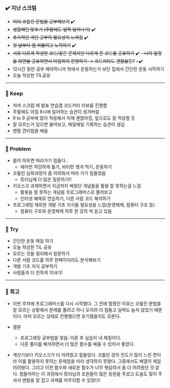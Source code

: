 <h3 id="✔️-지난-스크럼">✔️ 지난 스크럼</h3>
<ul>
<li><del>미리 코틀린 문법을 공부해보기</del> ✔️</li>
<li><del>생활패턴 맞추기 (주말에도 일찍 일어나기)</del> ✔️</li>
<li><del>추가적인 개인 공부의 필요성이 느껴짐</del> ✔️</li>
<li><del>첫 날부터 캠 켜볼려고 노력하기</del> ✔️</li>
<li><del>서로 다르게 작성한 코드/같은 문제지만 다르게 푼 코드들 공유하기</del> ✔️
<del>- 나의 일정을 화면을 공유하면서 아침회의 진행하기 -&gt; 코드카타도 괜찮을듯?</del> ~✔️<br /></li>
<li>12시간 동안 공부 해야하니까 밖에서 운동하는거 보단 집에서 간단한 운동 시작하기</li>
<li>오늘 작성한 TIL공유</li>
</ul>
<hr />
<h3 id="🌼-keep">🌼 Keep</h3>
<ul>
<li>저녁 스크럼 때 발표 연습겸 코드카타 리뷰를 진행함</li>
<li>주말에도 아침 8시에 일어하는 습관이 생겨버림</li>
<li>9 to 9 공부에 많이 적응해서 이제 괜찮아짐, 앞으로도 잘 적응할 듯</li>
<li>잘 모르는거 있으면 물어보고, 매일매일 기록하는 습관이 생김</li>
<li>멘탈 관리법을 배움</li>
</ul>
<hr />
<h3 id="🌼-problem">🌼 Problem</h3>
<ul>
<li>몸이 아프면 따라가기 힘들다..<ul>
<li>에어컨 적당하게 틀기, 비타민 챙겨 먹기, 운동하기<br /></li>
</ul>
</li>
<li>코틀린 심화과정이 좀 어려워서 따라 가기 힘들었음<ul>
<li>튜터님께 더 많은 질문하기!! <br /></li>
</ul>
</li>
<li>키오스크 과제하면서 지금까지 배웠던 개념들을 활용 잘 못하는걸 느낌<ul>
<li>활용을 잘 못하는 개념을 프로그래머스로 풀어보고</li>
<li>인터넷 예제로 연습하기, 다른 사람 코드 해석하기<br /></li>
</ul>
</li>
<li>프로그래밍 제외한 개발 기초 지식들 필요성을 느낌(운영체제, 컴퓨터 구조 등)<ul>
<li>컴퓨터 구조와 운영체제 하루 한 강의 씩 듣고 있음</li>
</ul>
</li>
</ul>
<hr />
<h3 id="🌼-try">🌼 Try</h3>
<ul>
<li>간단한 운동 매일 하기</li>
<li>오늘 작성한 TIL 공유</li>
<li>모르는 것들 정리해서 질문하기</li>
<li>다른 사람 코드를 하루 한페이지라도 분석해보기</li>
<li>개발 기초 지식 공부하기</li>
<li>사람들과 더 친하게 지내기! </li>
</ul>
<hr />
<h3 id="💌-회고">💌 회고</h3>
<ul>
<li><p>이번 주차에 프로그래머스를 다시 시작했다. 그 전에 멈췄던 이유는 코틀린 문법을 잘 모르는 상황에서 문제를 풀려고 하니 오히려 더 힘들고 실력도 늘지 않았기 때문이다. 아마 모르는 상태로 진행했으면 포기했을지도 모른다.</p>
</li>
<li><p>결론 </p>
<ul>
<li>프로그래밍 공부법을 찾음: 이론 후 실습이 내 체질이다. </li>
<li>다른 풀이를 해석하면서 더 많은 함수를 배울 수 있어서 좋았다.</li>
</ul>
</li>
<li><p>계산기보다 키오스크가 더 어려웠고 힘들었다. 코틀린 강의 진도가 많이 느린 편이라 이를 활용하지 못하는 문제점을 미리 생각하지 못했다. 그중에서도 배열이 제일 어려웠다. 그리고 이전 함수와 새로운 함수가 너무 헷갈려서 좀 더 어려웠던 것 같다. 힘들어하는 이 과정에서 튜터님과 조원들이 많은 응원을 주셨고 도움도 많이 주셔서 멘탈을 잘 잡고 과제를 마무리할 수 있었다!</p>
</li>
</ul>